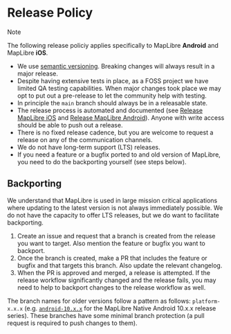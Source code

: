 # Release Policy

> [!NOTE]
> The following release policiy applies specifically to MapLibre **Android** and MapLibre **iOS**.

- We use [semantic versioning](https://semver.org/). Breaking changes will always result in a major release.
- Despite having extensive tests in place, as a FOSS project we have limited QA testing capabilities. When major changes took place we may opt to put out a pre-release to let the community help with testing.
- In principle the `main` branch should always be in a releasable state.
- The release process is automated and documented (see [Release MapLibre iOS](./ios/release.md) and [Release MapLibre Android](./android/release.md)). Anyone with write access should be able to push out a release.
- There is no fixed release cadence, but you are welcome to request a release on any of the communication channels.
- We do not have long-term support (LTS) releases.
- If you need a feature or a bugfix ported to and old version of MapLibre, you need to do the backporting yourself (see steps below).

## Backporting

We understand that MapLibre is used in large mission critical applications where updating to the latest version is not always immediately possible. We do not have the capacity to offer LTS releases, but we do want to facilitate backporting.

1. Create an issue and request that a branch is created from the release you want to target. Also mention the feature or bugfix you want to backport.
2. Once the branch is created, make a PR that includes the feature or bugfix and that targets this branch. Also update the relevant changelog.
3. When the PR is approved and merged, a release is attempted. If the release workflow significantly changed and the release fails, you may need to help to backport changes to the release workflow as well.

The branch names for older versions follow a pattern as follows: `platform-x.x.x` (e.g. [`android-10.x.x`](https://github.com/maplibre/maplibre-native/tree/android-10.x.x) for the MapLibre Native Android 10.x.x release series). These branches have some minimal branch protection (a pull request is required to push changes to them).
